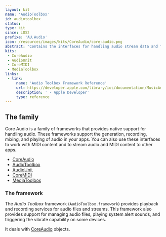 ```yaml
---
layout: kit
name: 'AudioToolbox'
id: audiotoolbox
status: 
type: kit
since: iOS2
prefixe: 'AU,Audio'
icon: /resources/images/kits/CoreAudio/core-audio.png
abstract: "Contains the interfaces for handling audio stream data and for playing and recording audio."
kits:
 - CoreAudio
 - AudioUnit
 - CoreMIDI
 - MediaToolbox
links:
 - link:
     name: 'Audio Toolbox Framework Reference'
     url: https://developer.apple.com/library/ios/documentation/MusicAudio/Reference/CAAudioTooboxRef/_index.html
     description: ' - Apple Developer'
     type: reference
---
```


## The family

Core Audio is a family of frameworks that provides native support for handling audio. These frameworks support the generation, recording, mixing, and playing of audio in your apps. You can also use these interfaces to work with MIDI content and to stream audio and MIDI content to other apps.

* [CoreAudio](/CoreAudio)
* [AudioToolbox](/AudioToolbox)
* [AudioUnit](/AudioUnit)
* [CoreMIDI](/CoreMIDI)
* [MediaToolbox](/MediaToolbox)


### The framework

The *Audio Toolbox* framework (`AudioToolbox.framework`) provides playback and recording services for audio files and streams. This framework also provides support for managing audio files, playing system alert sounds, and triggering the vibrate capability on some devices.

It deals with [CoreAudio](/CoreAudio) objects.
